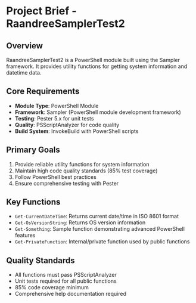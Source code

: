 # Project Brief - RaandreeSamplerTest2

## Overview
RaandreeSamplerTest2 is a PowerShell module built using the Sampler framework. It provides utility functions for getting system information and datetime data.

## Core Requirements
- **Module Type**: PowerShell Module
- **Framework**: Sampler (PowerShell module development framework)
- **Testing**: Pester 5.x for unit tests
- **Quality**: PSScriptAnalyzer for code quality
- **Build System**: InvokeBuild with PowerShell scripts

## Primary Goals
1. Provide reliable utility functions for system information
2. Maintain high code quality standards (85% test coverage)
3. Follow PowerShell best practices
4. Ensure comprehensive testing with Pester

## Key Functions
- `Get-CurrentDateTime`: Returns current date/time in ISO 8601 format
- `Get-OsVersionString`: Returns OS version information
- `Get-Something`: Sample function demonstrating advanced PowerShell features
- `Get-PrivateFunction`: Internal/private function used by public functions

## Quality Standards
- All functions must pass PSScriptAnalyzer
- Unit tests required for all public functions
- 85% code coverage minimum
- Comprehensive help documentation required
